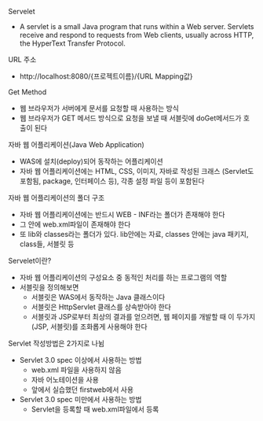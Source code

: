 Servelet
- A servlet is a small Java program that runs within a Web server. Servlets receive and respond to requests from Web clients, usually across HTTP, the HyperText Transfer Protocol.

URL 주소
- http://localhost:8080/{프로젝트이름}/{URL Mapping값}

Get Method
- 웹 브라우저가 서버에게 문서를 요청할 때 사용하는 방식
- 웹 브라우저가 GET 메서드 방식으로 요청을 보낼 때 서블릿에 doGet메서드가 호출이 된다

자바 웹 어플리케이션(Java Web Application)
- WAS에 설치(deploy)되어 동작하는 어플리케이션
- 자바 웹 어플리케이션에는 HTML, CSS, 이미지, 자바로 작성된 크래스 (Servlet도 포함됨, package, 인터페이스 등), 각종 설정 파일 등이 포함된다

자바 웹 어플리케이션의 폴더 구조
- 자바 웹 어플리케이션에는 반드시 WEB - INF라는 폴더가 존재해야 한다
- 그 안에 web.xml파일이 존재해야 한다
- 또 lib와 classes라는 폴더가 있다. lib안에는 자료, classes 안에는 java 패키지, class들, 서블릿 등

Servelet이란?
- 자바 웹 어플리케이션의 구성요소 중 동적인 처리를 하는 프로그램의 역할
- 서블릿을 정의해보면
	- 서블릿은 WAS에서 동작하는 Java 클래스이다
	- 서블릿은 HttpServlet 클래스를 상속받아야 한다
	- 서블릿과 JSP로부터 최상의 결과를 얻으려면, 웹 페이지를 개발할 때 이 두가지(JSP, 서블릿)를 조화롭게 사용해야 한다

Servlet 작성방법은 2가지로 나뉨
- Servlet 3.0 spec 이상에서 사용하는 방법
	- web.xml 파일을 사용하지 않음
	- 자바 어노테이션을 사용
	- 앞에서 실습했던 firstweb에서 사용
- Servlet 3.0 spec 미만에서 사용하는 방법
	- Servlet을 등록할 때 web.xml파일에서 등록
